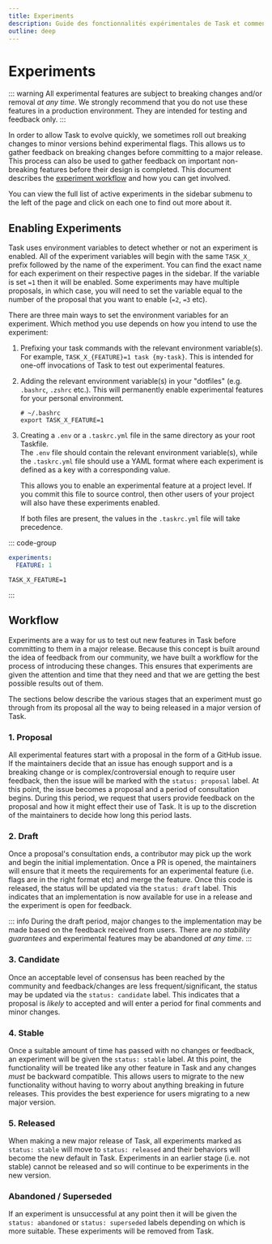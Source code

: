 ```yaml
---
title: Experiments
description: Guide des fonctionnalités expérimentales de Task et comment les utiliser
outline: deep
---
```


# Experiments

::: warning
All experimental features are subject to breaking changes and/or removal _at any
time_. We strongly recommend that you do not use these features in a production
environment. They are intended for testing and feedback only.
:::

In order to allow Task to evolve quickly, we sometimes roll out breaking changes
to minor versions behind experimental flags. This allows us to gather feedback
on breaking changes before committing to a major release. This process can also
be used to gather feedback on important non-breaking features before their
design is completed. This document describes the
[experiment workflow](#workflow) and how you can get involved.

You can view the full list of active experiments in the sidebar submenu to the
left of the page and click on each one to find out more about it.

## Enabling Experiments

Task uses environment variables to detect whether or not an experiment is
enabled. All of the experiment variables will begin with the same `TASK_X_`
prefix followed by the name of the experiment. You can find the exact name for
each experiment on their respective pages in the sidebar. If the variable is set
`=1` then it will be enabled. Some experiments may have multiple proposals, in
which case, you will need to set the variable equal to the number of the
proposal that you want to enable (`=2`, `=3` etc).

There are three main ways to set the environment variables for an experiment.
Which method you use depends on how you intend to use the experiment:

1. Prefixing your task commands with the relevant environment variable(s). For
   example, `TASK_X_{FEATURE}=1 task {my-task}`. This is intended for one-off
   invocations of Task to test out experimental features.
2. Adding the relevant environment variable(s) in your "dotfiles" (e.g.
   `.bashrc`, `.zshrc` etc.). This will permanently enable experimental features
   for your personal environment.

   ```shell
   # ~/.bashrc
   export TASK_X_FEATURE=1
   ```

3. Creating a `.env` or a `.taskrc.yml` file in the same directory as
   your root Taskfile.\
   The `.env` file should contain the relevant environment
   variable(s), while the `.taskrc.yml` file should use a YAML format
   where each experiment is defined as a key with a corresponding value.

   This allows you to enable an experimental feature at a project level. If you
   commit this file to source control, then other users of your project will
   also have these experiments enabled.

   If both files are present, the values in the `.taskrc.yml` file
   will take precedence.

::: code-group

```yaml [.taskrc.yml]
experiments:
  FEATURE: 1
```

```shell [.env]
TASK_X_FEATURE=1
```

:::

## Workflow

Experiments are a way for us to test out new features in Task before committing
to them in a major release. Because this concept is built around the idea of
feedback from our community, we have built a workflow for the process of
introducing these changes. This ensures that experiments are given the attention
and time that they need and that we are getting the best possible results out of
them.

The sections below describe the various stages that an experiment must go
through from its proposal all the way to being released in a major version of
Task.

### 1. Proposal

All experimental features start with a proposal in the form of a GitHub issue.
If the maintainers decide that an issue has enough support and is a breaking
change or is complex/controversial enough to require user feedback, then the
issue will be marked with the `status: proposal` label. At this point, the issue
becomes a proposal and a period of consultation begins. During this period, we
request that users provide feedback on the proposal and how it might effect
their use of Task. It is up to the discretion of the maintainers to decide how
long this period lasts.

### 2. Draft

Once a proposal's consultation ends, a contributor may pick up the work and
begin the initial implementation. Once a PR is opened, the maintainers will
ensure that it meets the requirements for an experimental feature (i.e. flags
are in the right format etc) and merge the feature. Once this code is released,
the status will be updated via the `status: draft` label. This indicates that an
implementation is now available for use in a release and the experiment is open
for feedback.

::: info
During the draft period, major changes to the implementation may be made based
on the feedback received from users. There are _no stability guarantees_ and
experimental features may be abandoned _at any time_.
:::

### 3. Candidate

Once an acceptable level of consensus has been reached by the community and
feedback/changes are less frequent/significant, the status may be updated via
the `status: candidate` label. This indicates that a proposal is _likely_ to
accepted and will enter a period for final comments and minor changes.

### 4. Stable

Once a suitable amount of time has passed with no changes or feedback, an
experiment will be given the `status: stable` label. At this point, the
functionality will be treated like any other feature in Task and any changes
_must_ be backward compatible. This allows users to migrate to the new
functionality without having to worry about anything breaking in future
releases. This provides the best experience for users migrating to a new major
version.

### 5. Released

When making a new major release of Task, all experiments marked as `status:
stable` will move to `status: released` and their behaviors will become the new
default in Task. Experiments in an earlier stage (i.e. not stable) cannot be
released and so will continue to be experiments in the new version.

### Abandoned / Superseded

If an experiment is unsuccessful at any point then it will be given the `status:
abandoned` or `status: superseded` labels depending on which is more suitable.
These experiments will be removed from Task.
